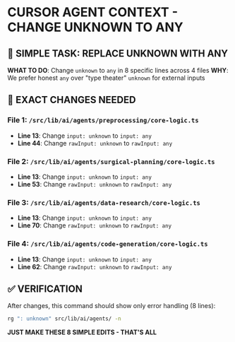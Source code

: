 # CURSOR AGENT CONTEXT - CHANGE UNKNOWN TO ANY

## 🎯 SIMPLE TASK: REPLACE UNKNOWN WITH ANY

**WHAT TO DO**: Change `unknown` to `any` in 8 specific lines across 4 files
**WHY**: We prefer honest `any` over "type theater" `unknown` for external inputs

## 📝 EXACT CHANGES NEEDED

### File 1: `/src/lib/ai/agents/preprocessing/core-logic.ts`
- **Line 13**: Change `input: unknown` to `input: any`
- **Line 44**: Change `rawInput: unknown` to `rawInput: any`

### File 2: `/src/lib/ai/agents/surgical-planning/core-logic.ts`
- **Line 13**: Change `input: unknown` to `input: any`
- **Line 53**: Change `rawInput: unknown` to `rawInput: any`

### File 3: `/src/lib/ai/agents/data-research/core-logic.ts`
- **Line 13**: Change `input: unknown` to `input: any`
- **Line 70**: Change `rawInput: unknown` to `rawInput: any`

### File 4: `/src/lib/ai/agents/code-generation/core-logic.ts`
- **Line 13**: Change `input: unknown` to `input: any`
- **Line 62**: Change `rawInput: unknown` to `rawInput: any`

## ✅ VERIFICATION

After changes, this command should show only error handling (8 lines):
```bash
rg ": unknown" src/lib/ai/agents/ -n
```

**JUST MAKE THESE 8 SIMPLE EDITS - THAT'S ALL**